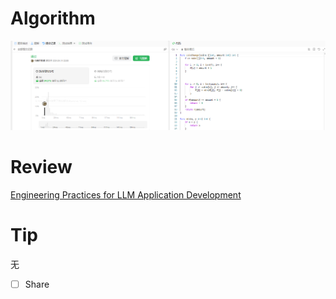 # Algorithm

![算法](../../../images/temp/ricardoyu-2024-04-14-lc.png "算法")

# Review

[Engineering Practices for LLM Application Development](https://martinfowler.com/articles/engineering-practices-llm.html)

# Tip

无

* [ ] Share
